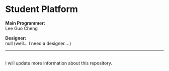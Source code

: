 # Student Platform

<b>Main Programmer:</b><br>
Lee Guo Cheng<br>

<b>Designer:</b><br>
null (well... I need a designer....)


<hr><br>I will update more information about this repository.

